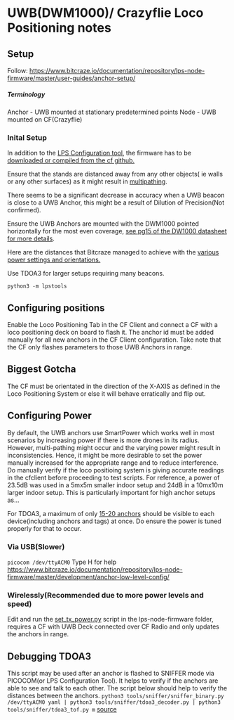 # UWB(DWM1000)/ Crazyflie Loco Positioning notes

## Setup
 Follow: https://www.bitcraze.io/documentation/repository/lps-node-firmware/master/user-guides/anchor-setup/
 
##### Terminology
Anchor - UWB mounted at stationary predetermined points
Node - UWB mounted on CF(Crazyflie)
 
### Inital Setup
In addition to the [LPS Configuration tool](https://www.bitcraze.io/documentation/repository/lps-node-firmware/master/user-guides/tools/), the firmware has to be [downloaded or compiled from the cf github.](https://www.bitcraze.io/documentation/repository/lps-node-firmware/master/building/build_flash/)

Ensure that the stands are distanced away from any other objects( ie walls or any other surfaces) as it might result in [multipathing](https://youtu.be/TcIcC1tqbmk).

There seems to be a significant decrease in accuracy when a UWB beacon is close to a UWB Anchor, this might be a result of Dilution of Precision(Not confirmed).
 
 Ensure the UWB Anchors are mounted with the DWM1000 pointed horizontally for the most even coverage, [see pg15 of the DW1000 datasheet for more details](https://www.decawave.com/sites/default/files/resources/DWM1000-Datasheet-V1.6.pdf).
 
 Here are the distances that Bitcraze managed to achieve with the [various power settings and orientations.](https://wiki.bitcraze.io/misc:investigations:lps-max-range)

Use TDOA3 for larger setups requiring many beacons.

```python3 -m lpstools```
 
 ## Configuring positions
 Enable the Loco Positioning Tab in the CF Client and connect a CF with a loco positioning deck on board to flash it. The anchor id must be added manually for all new anchors in the CF Client configuration. Take note that the CF only flashes parameters to those UWB Anchors in range. 
 
## Biggest Gotcha
The CF must be orientated in the direction of the X-AXIS as defined in the Loco Positioning System or else it will behave erratically and flip out.
 
## Configuring Power
By default, the UWB anchors use SmartPower which works well in most scenarios by increasing power if there is more drones in its radius. However, multi-pathing might occur and the varying power might result in inconsistencies. Hence, it might be more desirable to set the power manually increased for the appropriate range and to reduce interference. Do manually verify if the loco positioing system is giving accurate readings in the cfclient before proceeding to test scripts. For reference, a power of 23.5dB was used in a 5mx5m smaller indoor setup and 24dB in a 10mx10m larger indoor setup. This is particularly important for high anchor setups as...

For TDOA3, a maximum of only [15-20 anchors](https://www.bitcraze.io/documentation/repository/lps-node-firmware/master/functional-areas/tdoa3_implementation/) should be visible to each device(including anchors and tags) at once. Do ensure the power is tuned properly for that to occur.

### Via USB(Slower)
```picocom /dev/ttyACM0```
Type H for help
https://www.bitcraze.io/documentation/repository/lps-node-firmware/master/development/anchor-low-level-config/

### Wirelessly(Recommended due to more power levels and speed)
Edit and run the [set_tx_power.py](https://github.com/bitcraze/lps-node-firmware/blob/master/tools/lpp/set_tx_power.py) script in the lps-node-firmware folder, requires a CF with UWB Deck connected over CF Radio and only updates the anchors in range.

## Debugging TDOA3
This script may be used after an anchor is flashed to SNIFFER mode via PICOCOM(or LPS Configuration Tool). It helps to verify if the anchors are able to see and talk to each other. The script below should help to verify the distances between the anchors.
```python3 tools/sniffer/sniffer_binary.py /dev/ttyACM0 yaml | python3 tools/sniffer/tdoa3_decoder.py | python3 tools/sniffer/tdoa3_tof.py m```
[source](https://www.bitcraze.io/documentation/repository/lps-node-firmware/master/user-guides/tdoa3_setup/)
